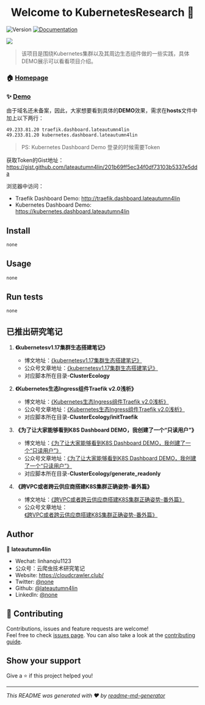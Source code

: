 <h1 align="center">Welcome to KubernetesResearch 👋</h1>
<p>
  <img alt="Version" src="https://img.shields.io/badge/version-0.0.1-blue.svg?cacheSeconds=2592000" />
  <a href="none" target="_blank">
    <img alt="Documentation" src="https://img.shields.io/badge/documentation-yes-brightgreen.svg" />
  </a>
</p>

![](https://github.com/lateautumn4lin/KubernetesResearch/blob/master/header.jpeg)

> 该项目是围绕Kubernetes集群以及其周边生态组件做的一些实践，具体DEMO展示可以看看项目介绍。

### 🏠 [Homepage](https://github.com/lateautumn4lin/KubernetesResearch)

### ✨ [Demo](https://kubernetes.cloudcrawler.club/)

由于域名还未备案，因此，大家想要看到具体的**DEMO**效果，需求在**hosts**文件中加上以下两行：
```
49.233.81.20 traefik.dashboard.lateautumn4lin
49.233.81.20 kubernetes.dashboard.lateautumn4lin
```
>PS: Kubernetes Dashboard Demo 登录的时候需要Token

获取Token的Gist地址：https://gist.github.com/lateautumn4lin/201b69ff5ec34f0df73103b5337e5dda

浏览器中访问：
- Traefik Dashboard Demo: http://traefik.dashboard.lateautumn4lin
- Kubernetes Dashboard Demo: https://kubernetes.dashboard.lateautumn4lin

## Install

```sh
none
```

## Usage

```sh
none
```

## Run tests

```sh
none
```

## 已推出研究笔记
1. **《kubernetesv1.17集群生态搭建笔记》**

    - 博文地址：[《kubernetesv1.17集群生态搭建笔记》](https://cloudcrawler.club/kubernetesv1.17-ji-qun-sheng-tai-da-jian-bi-ji.html)
    - 公众号文章地址：[《kubernetesv1.17集群生态搭建笔记》](http://mp.weixin.qq.com/s?__biz=MzIzOTQzNDIyOA==&mid=100000459&idx=1&sn=1297937e4837973af5d91fcf3a0c90b8&chksm=692b62505e5ceb46b3d93f87c24b94f462cbd5e6f67f16acebf748157243e43cbcaccd96d9a8#rd)
    - 对应脚本所在目录-**ClusterEcology**
    
2. **《Kubernetes生态Ingress组件Traefik v2.0浅析》**

    - 博文地址：[《Kubernetes生态Ingress组件Traefik v2.0浅析》](https://cloudcrawler.club/kubernetes-sheng-tai-ingress-zu-jian-traefik-v2.0-qian-xi.html)
    - 公众号文章地址：[《Kubernetes生态Ingress组件Traefik v2.0浅析》](http://mp.weixin.qq.com/s?__biz=MzIzOTQzNDIyOA==&mid=100000461&idx=1&sn=b52c6c4aaaab3d7c5dc8706cf953e1d5&chksm=692b62565e5ceb408d8b4185bffa55cfcc29eecd9d3adb25e4f858beb612a936d9588ee63e6d#rd)
    - 对应脚本所在目录-**ClusterEcology/initTraefik**
    
3. **《为了让大家能够看到K8S Dashboard DEMO，我创建了一个“只读用户”》**

    - 博文地址：[《为了让大家能够看到K8S Dashboard DEMO，我创建了一个“只读用户”》](https://cloudcrawler.club/wei-liao-rang-da-jia-neng-gou-kan-dao-k8s-dashboard-demo-wo-chuang-jian-liao-yi-ge-zhi-du-yong-hu-copy.html)
    - 公众号文章地址：[《为了让大家能够看到K8S Dashboard DEMO，我创建了一个“只读用户”》](http://mp.weixin.qq.com/s?__biz=MzIzOTQzNDIyOA==&mid=100000474&idx=1&sn=631ca8a1dde395ddc6bfad3f872f9e76&chksm=692b62415e5ceb57cb4e6ff6916e400d0987051a5a654714a1c2bfeeb2d5399f53726ee9e1c6#rd)
    - 对应脚本所在目录-**ClusterEcology/generate_readonly**
    
4. **《跨VPC或者跨云供应商搭建K8S集群正确姿势-番外篇》**

    - 博文地址：[《跨VPC或者跨云供应商搭建K8S集群正确姿势-番外篇》](https://cloudcrawler.club/kua-vpc-huo-zhe-kua-yun-gong-ying-shang-da-jian-k8s-ji-qun-zheng-que-zi-shi-fan-wai-pian.html)
    - 公众号文章地址：[《跨VPC或者跨云供应商搭建K8S集群正确姿势-番外篇》](http://mp.weixin.qq.com/s?__biz=MzIzOTQzNDIyOA==&mid=100000485&idx=1&sn=09a23860872e888fdf4573cd0215f899&chksm=692b627e5e5ceb6807a563b800191785c49b120c46d3700ea7ac748ad0384c58b60dfa62ee50#rd)

## Author

👤 **lateautumn4lin**

* Wechat: linhanqiu1123
* 公众号：云爬虫技术研究笔记
* Website: https://cloudcrawler.club/
* Twitter: [@none](https://twitter.com/none)
* Github: [@lateautumn4lin](https://github.com/lateautumn4lin)
* LinkedIn: [@none](https://linkedin.com/in/none)

## 🤝 Contributing

Contributions, issues and feature requests are welcome!<br />Feel free to check [issues page](https://github.com/lateautumn4lin/KubernetesResearch/issues). You can also take a look at the [contributing guide](https://github.com/lateautumn4lin/KubernetesResearch/graphs/contributors).

## Show your support

Give a ⭐️ if this project helped you!

***
_This README was generated with ❤️ by [readme-md-generator](https://github.com/kefranabg/readme-md-generator)_
